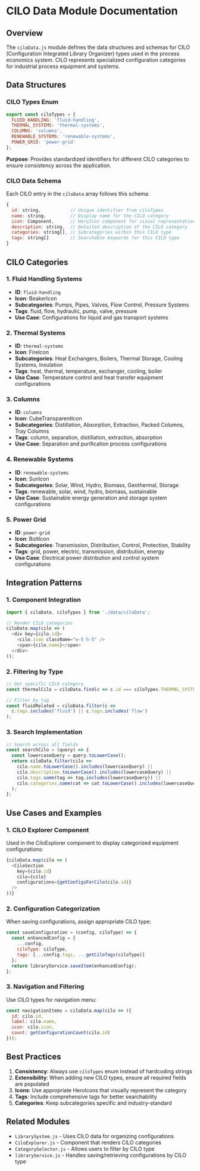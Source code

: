 # CILO Data Module Documentation

## Overview

The `ciloData.js` module defines the data structures and schemas for CILO (Configuration Integrated Library Organizer) types used in the process economics system. CILO represents specialized configuration categories for industrial process equipment and systems.

## Data Structures

### CILO Types Enum

```javascript
export const ciloTypes = {
  FLUID_HANDLING: 'fluid-handling',
  THERMAL_SYSTEMS: 'thermal-systems',
  COLUMNS: 'columns',
  RENEWABLE_SYSTEMS: 'renewable-systems',
  POWER_GRID: 'power-grid'
};
```

**Purpose**: Provides standardized identifiers for different CILO categories to ensure consistency across the application.

### CILO Data Schema

Each CILO entry in the `ciloData` array follows this schema:

```javascript
{
  id: string,           // Unique identifier from ciloTypes
  name: string,         // Display name for the CILO category
  icon: Component,      // HeroIcon component for visual representation
  description: string,  // Detailed description of the CILO category
  categories: string[], // Subcategories within this CILO type
  tags: string[]        // Searchable keywords for this CILO type
}
```

## CILO Categories

### 1. Fluid Handling Systems
- **ID**: `fluid-handling`
- **Icon**: BeakerIcon
- **Subcategories**: Pumps, Pipes, Valves, Flow Control, Pressure Systems
- **Tags**: fluid, flow, hydraulic, pump, valve, pressure
- **Use Case**: Configurations for liquid and gas transport systems

### 2. Thermal Systems
- **ID**: `thermal-systems`
- **Icon**: FireIcon
- **Subcategories**: Heat Exchangers, Boilers, Thermal Storage, Cooling Systems, Insulation
- **Tags**: heat, thermal, temperature, exchanger, cooling, boiler
- **Use Case**: Temperature control and heat transfer equipment configurations

### 3. Columns
- **ID**: `columns`
- **Icon**: CubeTransparentIcon
- **Subcategories**: Distillation, Absorption, Extraction, Packed Columns, Tray Columns
- **Tags**: column, separation, distillation, extraction, absorption
- **Use Case**: Separation and purification process configurations

### 4. Renewable Systems
- **ID**: `renewable-systems`
- **Icon**: SunIcon
- **Subcategories**: Solar, Wind, Hydro, Biomass, Geothermal, Storage
- **Tags**: renewable, solar, wind, hydro, biomass, sustainable
- **Use Case**: Sustainable energy generation and storage system configurations

### 5. Power Grid
- **ID**: `power-grid`
- **Icon**: BoltIcon
- **Subcategories**: Transmission, Distribution, Control, Protection, Stability
- **Tags**: grid, power, electric, transmission, distribution, energy
- **Use Case**: Electrical power distribution and control system configurations

## Integration Patterns

### 1. Component Integration
```javascript
import { ciloData, ciloTypes } from './data/ciloData';

// Render CILO categories
ciloData.map(cilo => (
  <div key={cilo.id}>
    <cilo.icon className="w-5 h-5" />
    <span>{cilo.name}</span>
  </div>
));
```

### 2. Filtering by Type
```javascript
// Get specific CILO category
const thermalCilo = ciloData.find(c => c.id === ciloTypes.THERMAL_SYSTEMS);

// Filter by tag
const fluidRelated = ciloData.filter(c => 
  c.tags.includes('fluid') || c.tags.includes('flow')
);
```

### 3. Search Implementation
```javascript
// Search across all fields
const searchCilo = (query) => {
  const lowercaseQuery = query.toLowerCase();
  return ciloData.filter(cilo => 
    cilo.name.toLowerCase().includes(lowercaseQuery) ||
    cilo.description.toLowerCase().includes(lowercaseQuery) ||
    cilo.tags.some(tag => tag.includes(lowercaseQuery)) ||
    cilo.categories.some(cat => cat.toLowerCase().includes(lowercaseQuery))
  );
};
```

## Use Cases and Examples

### 1. CILO Explorer Component
Used in the CiloExplorer component to display categorized equipment configurations:
```javascript
{ciloData.map(cilo => (
  <CiloSection
    key={cilo.id}
    cilo={cilo}
    configurations={getConfigsForCilo(cilo.id)}
  />
))}
```

### 2. Configuration Categorization
When saving configurations, assign appropriate CILO type:
```javascript
const saveConfiguration = (config, ciloType) => {
  const enhancedConfig = {
    ...config,
    ciloType: ciloType,
    tags: [...config.tags, ...getCiloTags(ciloType)]
  };
  return libraryService.saveItem(enhancedConfig);
};
```

### 3. Navigation and Filtering
Use CILO types for navigation menu:
```javascript
const navigationItems = ciloData.map(cilo => ({
  id: cilo.id,
  label: cilo.name,
  icon: cilo.icon,
  count: getConfigurationCount(cilo.id)
}));
```

## Best Practices

1. **Consistency**: Always use `ciloTypes` enum instead of hardcoding strings
2. **Extensibility**: When adding new CILO types, ensure all required fields are populated
3. **Icons**: Use appropriate HeroIcons that visually represent the category
4. **Tags**: Include comprehensive tags for better searchability
5. **Categories**: Keep subcategories specific and industry-standard

## Related Modules

- `LibrarySystem.js` - Uses CILO data for organizing configurations
- `CiloExplorer.js` - Component that renders CILO categories
- `CategorySelector.js` - Allows users to filter by CILO type
- `libraryService.js` - Handles saving/retrieving configurations by CILO type